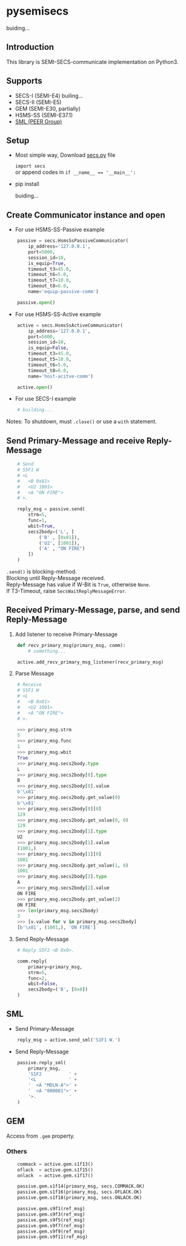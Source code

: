 # pysemisecs

buiding...

## Introduction

This library is SEMI-SECS-communicate implementation on Python3.

## Supports

- SECS-I (SEMI-E4) builing...
- SECS-II (SEMI-E5)
- GEM (SEMI-E30, partially)
- HSMS-SS (SEMI-E37.1)
- [SML (PEER Group)](https://www.peergroup.com/expertise/resources/secs-message-language/)

## Setup

- Most simple way, Download [secs.py](https://raw.githubusercontent.com/kenta-shimizu/pysemisecs/main/simple/secs.py) file

  `import secs`  
  or append codes in `if __name__ == '__main__':`

- pip install

  buiding...  

## Create Communicator instance and open

- For use HSMS-SS-Passive example

```python
    passive = secs.HsmsSsPassiveCommunicator(
        ip_address='127.0.0.1',
        port=5000,
        session_id=10,
        is_equip=True,
        timeout_t3=45.0,
        timeout_t6=5.0,
        timeout_t7=10.0,
        timeout_t8=6.0,
        name='equip-passive-comm')

    passive.open()
```

- For use HSMS-SS-Active example

```python
    active = secs.HsmsSsActiveCommunicator(
        ip_address='127.0.0.1',
        port=5000,
        session_id=10,
        is_equip=False,
        timeout_t3=45.0,
        timeout_t5=10.0,
        timeout_t6=5.0,
        timeout_t8=6.0,
        name='host-acitve-comm')

    active.open()
```

- For use SECS-I example

```python
    # building...
```

  Notes: To shutdown, must `.close()` or use a `with` statement.

## Send Primary-Message and receive Reply-Message

```python
    # Send
    # S5F1 W
    # <L
    #   <B 0x81>
    #   <U2 1001>
    #   <A "ON FIRE">
    # >.

    reply_msg = passive.send(
        strm=5,
        func=1,
        wbit=True,
        secs2body=('L', [
            ('B' , [0x81]),
            ('U2', [1001]),
            ('A' , "ON FIRE")
        ])
    )
```

`.send()` is blocking-method.  
Blocking until Reply-Message received.  
Reply-Message has value if W-Bit is `True`, otherwise `None`.  
If T3-Timeout, raise `SecsWaitReplyMessageError`.


## Received Primary-Message, parse, and send Reply-Message

1. Add listener to receive Primary-Message

```python
    def recv_primary_msg(primary_msg, comm):
        # something...

    active.add_recv_primary_msg_listener(recv_primary_msg)
```

2. Parse Message

```python
    # Receive
    # S5F1 W
    # <L
    #   <B 0x81>
    #   <U2 1001>
    #   <A "ON FIRE">
    # >.

    >>> primary_msg.strm
    5
    >>> primary_msg.func
    1
    >>> primary_msg.wbit
    True
    >>> primary_msg.secs2body.type
    L
    >>> primary_msg.secs2body[0].type
    B
    >>> primary_msg.secs2body[0].value
    b'\x81'
    >>> primary_msg.secs2body.get_value(0)
    b'\x81'
    >>> primary_msg.secs2body[0][0]
    129
    >>> primary_msg.secs2body.get_value(0, 0)
    129
    >>> primary_msg.secs2body[1].type
    U2
    >>> primary_msg.secs2body[1].value
    (1001,)
    >>> primary_msg.secs2body[1][0]
    1001
    >>> primary_msg.secs2body.get_value(1, 0)
    1001
    >>> primary_msg.secs2body[2].type
    A
    >>> primary_msg.secs2body[2].value
    ON FIRE
    >>> primary_msg.secs2body.get_value(2)
    ON FIRE
    >>> len(primary_msg.secs2body)
    3
    >>> [v.value for v in primary_msg.secs2body]
    [b'\x81', (1001,), 'ON FIRE']
```

3. Send Reply-Message

```python
    # Reply S5F2 <B 0x0>.

    comm.reply(
        primary=primary_msg,
        strm=5,
        func=2,
        wbit=False,
        secs2body=('B', [0x0])
    )
```

## SML

- Send Primary-Message

```python
    reply_msg = active.send_sml('S1F1 W.')
```

- Send Reply-Message

```python
    passive.reply_sml(
        primary_msg,
        'S1F2          ' +
        '<L            ' +
        '  <A "MDLN-A">' +
        '  <A "000001">' +
        '>.            '
    )
```

## GEM

Access from `.gem` property.

### Others

```python
    commack = active.gem.s1f13()
    oflack  = active.gem.s1f15()
    onlack  = active.gem.s1f17()

    passive.gem.s1f14(primary_msg, secs.COMMACK.OK)
    passive.gem.s1f16(primary_msg, secs.OFLACK.OK)
    passive.gem.s1f18(primary_msg, secs.ONLACK.OK)

    passive.gem.s9f1(ref_msg)
    passive.gem.s9f3(ref_msg)
    passive.gem.s9f5(ref_msg)
    passive.gem.s9f7(ref_msg)
    passive.gem.s9f9(ref_msg)
    passive.gem.s9f11(ref_msg)
```
